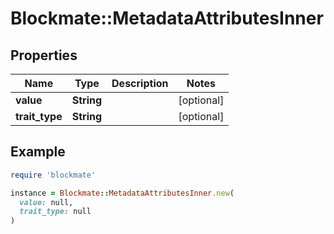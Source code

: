 # Blockmate::MetadataAttributesInner

## Properties

| Name | Type | Description | Notes |
| ---- | ---- | ----------- | ----- |
| **value** | **String** |  | [optional] |
| **trait_type** | **String** |  | [optional] |

## Example

```ruby
require 'blockmate'

instance = Blockmate::MetadataAttributesInner.new(
  value: null,
  trait_type: null
)
```

